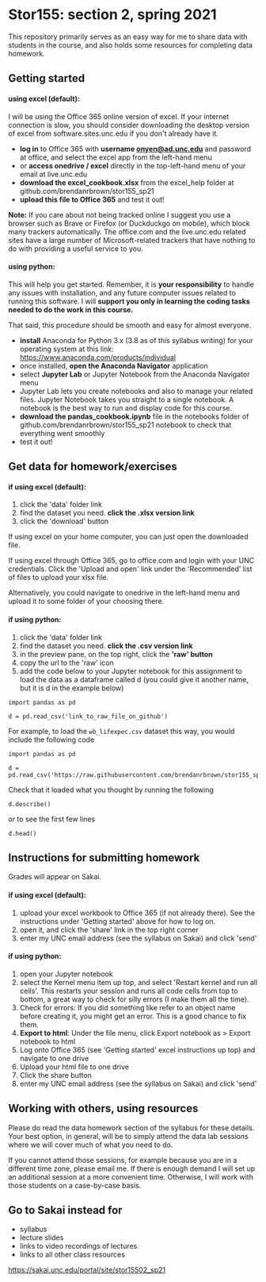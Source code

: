 # Stor155: section 2, spring 2021
This repository primarily serves as an easy way for me to share data with students in the course, and also holds some resources for completing data homework.

## Getting started

#### using excel (default):
I will be using the Office 365 online version of excel. If your internet connection is slow, you should consider downloading the desktop version of excel from software.sites.unc.edu if you don't already have it.

- **log in** to Office 365 with **username onyen@ad.unc.edu** and password at office, and select the excel app from the left-hand menu
- or **access onedrive / excel** directly in the top-left-hand menu of your email at live.unc.edu
- **download the excel_cookbook.xlsx** from the excel_help folder at github.com/brendanrbrown/stor155_sp21
- **upload this file to Office 365** and test it out!

**Note:** If you care about not being tracked online I suggest you use a browser such as Brave or Firefox (or Duckduckgo on mobile), which block many trackers automatically. The office.com and the live.unc.edu related sites have a large number of Microsoft-related trackers that have nothing to do with providing a useful service to you.

#### using python:
This will help you get started. Remember, it is **your responsibility** to handle any issues with installation, and any future computer issues related to running this software. I will **support you only in learning the coding tasks needed to do the work in this course.**

That said, this procedure should be smooth and easy for almost everyone.

- **install** Anaconda for Python 3.x (3.8 as of this syllabus writing) for your operating system at this link: https://www.anaconda.com/products/individual
- once installed, **open the Anaconda Navigator** application
- select **Jupyter Lab** or Jupyter Notebook from the Anaconda Navigator menu
- Jupyter Lab lets you create notebooks and also to manage your related files. Jupyter Notebook takes you straight to a single notebook. A notebook is the best way to run and display code for this course.
- **download the pandas_cookbook.ipynb** file in the notebooks folder of github.com/brendanrbrown/stor155_sp21 notebook to check that everything went smoothly
- test it out!


## Get data for homework/exercises

#### if using excel (default):

1. click the 'data' folder link
2. find the dataset you need. **click the .xlsx version link**
3. click the 'download' button

If using excel on your home computer, you can just open the downloaded file.

If using excel through Office 365, go to office.com and login with your UNC credentials. Click the 'Upload and open' link under the 'Recommended' list of files to upload your xlsx file.

Alternatively, you could navigate to onedrive in the left-hand menu and upload it to some folder of your choosing there.


#### if using python:

1. click the 'data' folder link
2. find the dataset you need. **click the .csv version link**
3. in the preview pane, on the top right, click the **'raw' button**
4. copy the url to the 'raw' icon
5. add the code below to your Jupyter notebook for this assignment to load the data as a dataframe called d (you could give it another name, but it is d in the example below)

```
import pandas as pd

d = pd.read_csv('link_to_raw_file_on_github')
```

For example, to load the `wb_lifexpec.csv` dataset this way, you would include the following code

```
import pandas as pd

d = pd.read_csv('https://raw.githubusercontent.com/brendanrbrown/stor155_sp21/main/data/wb_lifexpec.csv')
```

Check that it loaded what you thought by running the following

```
d.describe()
```

or to see the first few lines

```
d.head()
```

## Instructions for submitting homework
Grades will appear on Sakai.

#### if using excel (default):
1. upload your excel workbook to Office 365 (if not already there). See the instructions under 'Getting started' above for how to log on.
2. open it, and click the 'share' link in the top right corner
3. enter my UNC email address (see the syllabus on Sakai) and click 'send'


#### if using python:
1. open your Jupyter notebook
2. select the Kernel menu item up top, and select 'Restart kernel and run all cells'. This restarts your session and runs all code cells from top to bottom, a great way to check for silly errors (I make them all the time).
3. Check for errors: If you did something like refer to an object name before creating it, you might get an error. This is a good chance to fix them.
4. **Export to html**: Under the file menu, click Export notebook as > Export notebook to html
4. Log onto Office 365 (see 'Getting started' excel instructions up top) and navigate to one drive
5. Upload your html file to one drive
6. Click the share button
7. enter my UNC email address (see the syllabus on Sakai) and click 'send'


## Working with others, using resources

Please do read the data homework section of the syllabus for these details. Your best option, in general, will be to simply attend the data lab sessions where we will cover much of what you need to do.

If you cannot attend those sessions, for example because you are in a different time zone, please email me. If there is enough demand I will set up an additional session at a more convenient time. Otherwise, I will work with those students on a case-by-case basis.

## Go to Sakai instead for

- syllabus
- lecture slides
- links to video recordings of lectures
- links to all other class resources

https://sakai.unc.edu/portal/site/stor15502_sp21

